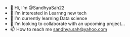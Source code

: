 - 👋 Hi, I’m @SandhyaSah22
- 👀 I’m interested in Learnng new tech
- 🌱 I’m currently learning Data science
- 💞️ I’m looking to collaborate with an upcoming project...
- 📫 How to reach me sandhya.sah@yahoo.com

<!---
SandhyaSah22/SandhyaSah22 is a ✨ special ✨ repository because its `README.md` (this file) appears on your GitHub profile.
You can click the Preview link to take a look at your changes.
--->
